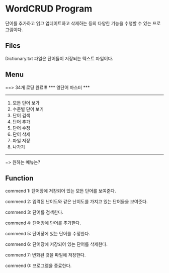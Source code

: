 # WordCRUD Program
단어를 추가하고 읽고 업데이트하고 삭제하는 등의 다양한 기능을 수행할 수 있는 프로그램이다.

## Files
Dictionary.txt 파일은 단어들이 저장되는 텍스트 파일이다.

## Menu
==> 34개 로딩 완료!!!
*** 영단어 마스터 ***
********************
1. 모든 단어 보가
2. 수준별 단어 보기
3. 단어 검색
4. 단어 추가
5. 단어 수정
6. 단어 삭제
7. 파일 저장
0. 나가기
********************
=> 원하는 메뉴는? 


## Function
commend 1: 단어장에 저장되어 있는 모든 단어를 보여준다. 

commend 2: 입력된 난이도와 같은 난이도를 가지고 있는 단어들을 보여준다. 

commend 3: 단어를 검색한다. 

commend 4: 단어장에 단어를 추가한다. 

commend 5: 단어장에 있는 단어를 수정한다.

commend 6: 단어장에 저장되어 있는 단어를 삭제한다. 

commend 7: 변화된 것을 파일에 저장한다. 

commend 0: 프로그램을 종료한다. 
